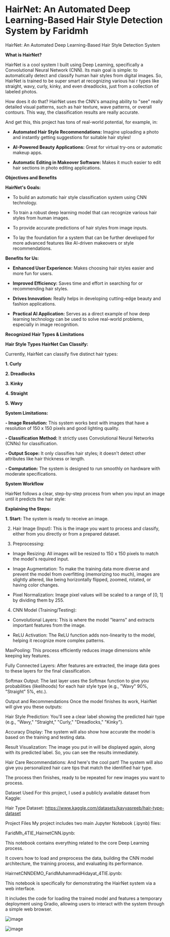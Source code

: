 # HairNet: An Automated Deep Learning-Based Hair Style Detection System by Faridmh
HairNet: An Automated Deep Learning-Based Hair Style Detection System

**What is HairNet?**

HairNet is a cool system I built using Deep Learning, specifically a Convolutional Neural Network (CNN). Its main goal is simple: to automatically detect and classify human hair styles from digital images. So, HairNet is trained to be super smart at recognizing various hai r types like straight, wavy, curly, kinky, and even dreadlocks, just from a collection of labeled photos.

How does it do that? HairNet uses the CNN's amazing ability to "see" really detailed visual patterns, such as hair texture, wave patterns, or overall contours. This way, the classification results are really accurate.

And get this, this project has tons of real-world potential, for example, in:

- **Automated Hair Style Recommendations:** Imagine uploading a photo and instantly getting suggestions for suitable hair styles!

- **AI-Powered Beauty Applications:** Great for virtual try-ons or automatic makeup apps.

- **Automatic Editing in Makeover Software:** Makes it much easier to edit hair sections in photo editing applications.

**Objectives and Benefits**

**HairNet's Goals:**

- To build an automatic hair style classification system using CNN technology.

- To train a robust deep learning model that can recognize various hair styles from human images.

- To provide accurate predictions of hair styles from image inputs.

- To lay the foundation for a system that can be further developed for more advanced features like AI-driven makeovers or style recommendations.

**Benefits for Us:**

- **Enhanced User Experience:** Makes choosing hair styles easier and more fun for users.

- **Improved Efficiency:** Saves time and effort in searching for or recommending hair styles.

- **Drives Innovation:** Really helps in developing cutting-edge beauty and fashion applications.

- **Practical AI Application:** Serves as a direct example of how deep learning technology can be used to solve real-world problems, especially in image recognition.

**Recognized Hair Types & Limitations**

**Hair Style Types HairNet Can Classify:**

Currently, HairNet can classify five distinct hair types:

**1. Curly**

**2. Dreadlocks**

**3. Kinky**

**4. Straight**

**5. Wavy**

**System Limitations:**

**- Image Resolution:** This system works best with images that have a resolution of 150 x 150 pixels and good lighting quality.

**- Classification Method:** It strictly uses Convolutional Neural Networks (CNNs) for classification.

**- Output Scope:** It only classifies hair styles; it doesn't detect other attributes like hair thickness or length.

**- Computation:** The system is designed to run smoothly on hardware with moderate specifications.

**System Workflow**

HairNet follows a clear, step-by-step process from when you input an image until it predicts the hair style:

**Explaining the Steps:**

**1. Start:** The system is ready to receive an image.

2. Hair Image (Input): This is the image you want to process and classify, either from you directly or from a prepared dataset.

3. Preprocessing:

- Image Resizing: All images will be resized to 150 x 150 pixels to match the model's required input.

- Image Augmentation: To make the training data more diverse and prevent the model from overfitting (memorizing too much), images are slightly altered, like being horizontally flipped, zoomed, rotated, or having color changes.

- Pixel Normalization: Image pixel values will be scaled to a range of [0, 1] by dividing them by 255.

4. CNN Model (Training/Testing):

- Convolutional Layers: This is where the model "learns" and extracts important features from the image.

- ReLU Activation: The ReLU function adds non-linearity to the model, helping it recognize more complex patterns.

MaxPooling: This process efficiently reduces image dimensions while keeping key features.

Fully Connected Layers: After features are extracted, the image data goes to these layers for the final classification.

Softmax Output: The last layer uses the Softmax function to give you probabilities (likelihoods) for each hair style type (e.g., "Wavy" 90%, "Straight" 5%, etc.).

Output and Recommendations
Once the model finishes its work, HairNet will give you these outputs:

Hair Style Prediction: You'll see a clear label showing the predicted hair type (e.g., "Wavy," "Straight," "Curly," "Dreadlocks," "Kinky").

Accuracy Display: The system will also show how accurate the model is based on the training and testing data.

Result Visualization: The image you put in will be displayed again, along with its predicted label. So, you can see the results immediately.

Hair Care Recommendations: And here's the cool part! The system will also give you personalized hair care tips that match the identified hair type.

The process then finishes, ready to be repeated for new images you want to process.

Dataset Used
For this project, I used a publicly available dataset from Kaggle:

Hair Type Dataset: https://www.kaggle.com/datasets/kavyasreeb/hair-type-dataset

Project Files
My project includes two main Jupyter Notebook (.ipynb) files:

FaridMh_4TIE_HairnetCNN.ipynb:

This notebook contains everything related to the core Deep Learning process.

It covers how to load and preprocess the data, building the CNN model architecture, the training process, and evaluating its performance.

HairnetCNNDEMO_FaridMuhammadHidayat_4TIE.ipynb:

This notebook is specifically for demonstrating the HairNet system via a web interface.

It includes the code for loading the trained model and features a temporary deployment using Gradio, allowing users to interact with the system through a simple web browser.


![image](https://github.com/user-attachments/assets/81c48df5-2394-4d7f-ab6b-40118ae226cb)

![image](https://github.com/user-attachments/assets/f57473ca-3084-4137-bd31-64d699303a2c)


